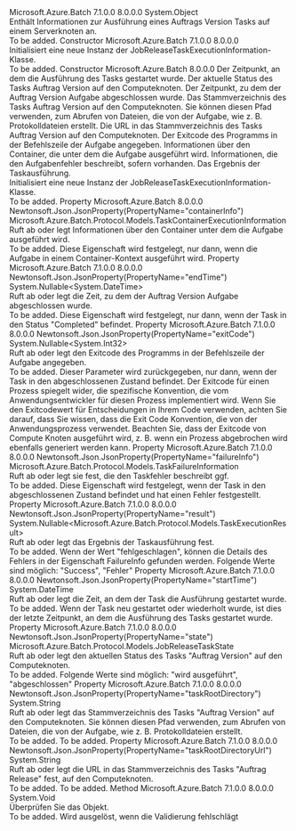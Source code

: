 <Type Name="JobReleaseTaskExecutionInformation" FullName="Microsoft.Azure.Batch.Protocol.Models.JobReleaseTaskExecutionInformation">
  <TypeSignature Language="C#" Value="public class JobReleaseTaskExecutionInformation" />
  <TypeSignature Language="ILAsm" Value=".class public auto ansi beforefieldinit JobReleaseTaskExecutionInformation extends System.Object" />
  <TypeSignature Language="DocId" Value="T:Microsoft.Azure.Batch.Protocol.Models.JobReleaseTaskExecutionInformation" />
  <TypeSignature Language="VB.NET" Value="Public Class JobReleaseTaskExecutionInformation" />
  <TypeSignature Language="F#" Value="type JobReleaseTaskExecutionInformation = class" />
  <AssemblyInfo>
    <AssemblyName>Microsoft.Azure.Batch</AssemblyName>
    <AssemblyVersion>7.1.0.0</AssemblyVersion>
    <AssemblyVersion>8.0.0.0</AssemblyVersion>
  </AssemblyInfo>
  <Base>
    <BaseTypeName>System.Object</BaseTypeName>
  </Base>
  <Interfaces />
  <Docs>
    <summary>
            Enthält Informationen zur Ausführung eines Auftrags Version Tasks auf einem Serverknoten an.
            </summary>
    <remarks>To be added.</remarks>
  </Docs>
  <Members>
    <Member MemberName=".ctor">
      <MemberSignature Language="C#" Value="public JobReleaseTaskExecutionInformation ();" />
      <MemberSignature Language="ILAsm" Value=".method public hidebysig specialname rtspecialname instance void .ctor() cil managed" />
      <MemberSignature Language="DocId" Value="M:Microsoft.Azure.Batch.Protocol.Models.JobReleaseTaskExecutionInformation.#ctor" />
      <MemberSignature Language="VB.NET" Value="Public Sub New ()" />
      <MemberType>Constructor</MemberType>
      <AssemblyInfo>
        <AssemblyName>Microsoft.Azure.Batch</AssemblyName>
        <AssemblyVersion>7.1.0.0</AssemblyVersion>
        <AssemblyVersion>8.0.0.0</AssemblyVersion>
      </AssemblyInfo>
      <Parameters />
      <Docs>
        <summary>
            Initialisiert eine neue Instanz der JobReleaseTaskExecutionInformation-Klasse.
            </summary>
        <remarks>To be added.</remarks>
      </Docs>
    </Member>
    <Member MemberName=".ctor">
      <MemberSignature Language="C#" Value="public JobReleaseTaskExecutionInformation (DateTime startTime, Microsoft.Azure.Batch.Protocol.Models.JobReleaseTaskState state, Nullable&lt;DateTime&gt; endTime = null, string taskRootDirectory = null, string taskRootDirectoryUrl = null, Nullable&lt;int&gt; exitCode = null, Microsoft.Azure.Batch.Protocol.Models.TaskContainerExecutionInformation containerInfo = null, Microsoft.Azure.Batch.Protocol.Models.TaskFailureInformation failureInfo = null, Nullable&lt;Microsoft.Azure.Batch.Protocol.Models.TaskExecutionResult&gt; result = null);" />
      <MemberSignature Language="ILAsm" Value=".method public hidebysig specialname rtspecialname instance void .ctor(valuetype System.DateTime startTime, valuetype Microsoft.Azure.Batch.Protocol.Models.JobReleaseTaskState state, valuetype System.Nullable`1&lt;valuetype System.DateTime&gt; endTime, string taskRootDirectory, string taskRootDirectoryUrl, valuetype System.Nullable`1&lt;int32&gt; exitCode, class Microsoft.Azure.Batch.Protocol.Models.TaskContainerExecutionInformation containerInfo, class Microsoft.Azure.Batch.Protocol.Models.TaskFailureInformation failureInfo, valuetype System.Nullable`1&lt;valuetype Microsoft.Azure.Batch.Protocol.Models.TaskExecutionResult&gt; result) cil managed" />
      <MemberSignature Language="DocId" Value="M:Microsoft.Azure.Batch.Protocol.Models.JobReleaseTaskExecutionInformation.#ctor(System.DateTime,Microsoft.Azure.Batch.Protocol.Models.JobReleaseTaskState,System.Nullable{System.DateTime},System.String,System.String,System.Nullable{System.Int32},Microsoft.Azure.Batch.Protocol.Models.TaskContainerExecutionInformation,Microsoft.Azure.Batch.Protocol.Models.TaskFailureInformation,System.Nullable{Microsoft.Azure.Batch.Protocol.Models.TaskExecutionResult})" />
      <MemberSignature Language="VB.NET" Value="Public Sub New (startTime As DateTime, state As JobReleaseTaskState, Optional endTime As Nullable(Of DateTime) = null, Optional taskRootDirectory As String = null, Optional taskRootDirectoryUrl As String = null, Optional exitCode As Nullable(Of Integer) = null, Optional containerInfo As TaskContainerExecutionInformation = null, Optional failureInfo As TaskFailureInformation = null, Optional result As Nullable(Of TaskExecutionResult) = null)" />
      <MemberSignature Language="F#" Value="new Microsoft.Azure.Batch.Protocol.Models.JobReleaseTaskExecutionInformation : DateTime * Microsoft.Azure.Batch.Protocol.Models.JobReleaseTaskState * Nullable&lt;DateTime&gt; * string * string * Nullable&lt;int&gt; * Microsoft.Azure.Batch.Protocol.Models.TaskContainerExecutionInformation * Microsoft.Azure.Batch.Protocol.Models.TaskFailureInformation * Nullable&lt;Microsoft.Azure.Batch.Protocol.Models.TaskExecutionResult&gt; -&gt; Microsoft.Azure.Batch.Protocol.Models.JobReleaseTaskExecutionInformation" Usage="new Microsoft.Azure.Batch.Protocol.Models.JobReleaseTaskExecutionInformation (startTime, state, endTime, taskRootDirectory, taskRootDirectoryUrl, exitCode, containerInfo, failureInfo, result)" />
      <MemberType>Constructor</MemberType>
      <AssemblyInfo>
        <AssemblyName>Microsoft.Azure.Batch</AssemblyName>
        <AssemblyVersion>8.0.0.0</AssemblyVersion>
      </AssemblyInfo>
      <Parameters>
        <Parameter Name="startTime" Type="System.DateTime" />
        <Parameter Name="state" Type="Microsoft.Azure.Batch.Protocol.Models.JobReleaseTaskState" />
        <Parameter Name="endTime" Type="System.Nullable&lt;System.DateTime&gt;" />
        <Parameter Name="taskRootDirectory" Type="System.String" />
        <Parameter Name="taskRootDirectoryUrl" Type="System.String" />
        <Parameter Name="exitCode" Type="System.Nullable&lt;System.Int32&gt;" />
        <Parameter Name="containerInfo" Type="Microsoft.Azure.Batch.Protocol.Models.TaskContainerExecutionInformation" />
        <Parameter Name="failureInfo" Type="Microsoft.Azure.Batch.Protocol.Models.TaskFailureInformation" />
        <Parameter Name="result" Type="System.Nullable&lt;Microsoft.Azure.Batch.Protocol.Models.TaskExecutionResult&gt;" />
      </Parameters>
      <Docs>
        <param name="startTime">Der Zeitpunkt, an dem die Ausführung des Tasks gestartet wurde.</param>
        <param name="state">Der aktuelle Status des Tasks Auftrag Version auf den Computeknoten.</param>
        <param name="endTime">Der Zeitpunkt, zu dem der Auftrag Version Aufgabe abgeschlossen wurde.</param>
        <param name="taskRootDirectory">Das Stammverzeichnis des Tasks Auftrag Version auf den Computeknoten. Sie können diesen Pfad verwenden, zum Abrufen von Dateien, die von der Aufgabe, wie z. B. Protokolldateien erstellt.</param>
        <param name="taskRootDirectoryUrl">Die URL in das Stammverzeichnis des Tasks Auftrag Version auf den Computeknoten.</param>
        <param name="exitCode">Der Exitcode des Programms in der Befehlszeile der Aufgabe angegeben.</param>
        <param name="containerInfo">Informationen über den Container, die unter dem die Aufgabe ausgeführt wird.</param>
        <param name="failureInfo">Informationen, die den Aufgabenfehler beschreibt, sofern vorhanden.</param>
        <param name="result">Das Ergebnis der Taskausführung.</param>
        <summary>
            Initialisiert eine neue Instanz der JobReleaseTaskExecutionInformation-Klasse.
            </summary>
        <remarks>To be added.</remarks>
      </Docs>
    </Member>
    <Member MemberName="ContainerInfo">
      <MemberSignature Language="C#" Value="public Microsoft.Azure.Batch.Protocol.Models.TaskContainerExecutionInformation ContainerInfo { get; set; }" />
      <MemberSignature Language="ILAsm" Value=".property instance class Microsoft.Azure.Batch.Protocol.Models.TaskContainerExecutionInformation ContainerInfo" />
      <MemberSignature Language="DocId" Value="P:Microsoft.Azure.Batch.Protocol.Models.JobReleaseTaskExecutionInformation.ContainerInfo" />
      <MemberSignature Language="VB.NET" Value="Public Property ContainerInfo As TaskContainerExecutionInformation" />
      <MemberSignature Language="F#" Value="member this.ContainerInfo : Microsoft.Azure.Batch.Protocol.Models.TaskContainerExecutionInformation with get, set" Usage="Microsoft.Azure.Batch.Protocol.Models.JobReleaseTaskExecutionInformation.ContainerInfo" />
      <MemberType>Property</MemberType>
      <AssemblyInfo>
        <AssemblyName>Microsoft.Azure.Batch</AssemblyName>
        <AssemblyVersion>8.0.0.0</AssemblyVersion>
      </AssemblyInfo>
      <Attributes>
        <Attribute>
          <AttributeName>Newtonsoft.Json.JsonProperty(PropertyName="containerInfo")</AttributeName>
        </Attribute>
      </Attributes>
      <ReturnValue>
        <ReturnType>Microsoft.Azure.Batch.Protocol.Models.TaskContainerExecutionInformation</ReturnType>
      </ReturnValue>
      <Docs>
        <summary>
            Ruft ab oder legt Informationen über den Container unter dem die Aufgabe ausgeführt wird.
            </summary>
        <value>To be added.</value>
        <remarks>
            Diese Eigenschaft wird festgelegt, nur dann, wenn die Aufgabe in einem Container-Kontext ausgeführt wird.
            </remarks>
      </Docs>
    </Member>
    <Member MemberName="EndTime">
      <MemberSignature Language="C#" Value="public Nullable&lt;DateTime&gt; EndTime { get; set; }" />
      <MemberSignature Language="ILAsm" Value=".property instance valuetype System.Nullable`1&lt;valuetype System.DateTime&gt; EndTime" />
      <MemberSignature Language="DocId" Value="P:Microsoft.Azure.Batch.Protocol.Models.JobReleaseTaskExecutionInformation.EndTime" />
      <MemberSignature Language="VB.NET" Value="Public Property EndTime As Nullable(Of DateTime)" />
      <MemberSignature Language="F#" Value="member this.EndTime : Nullable&lt;DateTime&gt; with get, set" Usage="Microsoft.Azure.Batch.Protocol.Models.JobReleaseTaskExecutionInformation.EndTime" />
      <MemberType>Property</MemberType>
      <AssemblyInfo>
        <AssemblyName>Microsoft.Azure.Batch</AssemblyName>
        <AssemblyVersion>7.1.0.0</AssemblyVersion>
        <AssemblyVersion>8.0.0.0</AssemblyVersion>
      </AssemblyInfo>
      <Attributes>
        <Attribute>
          <AttributeName>Newtonsoft.Json.JsonProperty(PropertyName="endTime")</AttributeName>
        </Attribute>
      </Attributes>
      <ReturnValue>
        <ReturnType>System.Nullable&lt;System.DateTime&gt;</ReturnType>
      </ReturnValue>
      <Docs>
        <summary>
            Ruft ab oder legt die Zeit, zu dem der Auftrag Version Aufgabe abgeschlossen wurde.
            </summary>
        <value>To be added.</value>
        <remarks>
            Diese Eigenschaft wird festgelegt, nur dann, wenn der Task in den Status "Completed" befindet.
            </remarks>
      </Docs>
    </Member>
    <Member MemberName="ExitCode">
      <MemberSignature Language="C#" Value="public Nullable&lt;int&gt; ExitCode { get; set; }" />
      <MemberSignature Language="ILAsm" Value=".property instance valuetype System.Nullable`1&lt;int32&gt; ExitCode" />
      <MemberSignature Language="DocId" Value="P:Microsoft.Azure.Batch.Protocol.Models.JobReleaseTaskExecutionInformation.ExitCode" />
      <MemberSignature Language="VB.NET" Value="Public Property ExitCode As Nullable(Of Integer)" />
      <MemberSignature Language="F#" Value="member this.ExitCode : Nullable&lt;int&gt; with get, set" Usage="Microsoft.Azure.Batch.Protocol.Models.JobReleaseTaskExecutionInformation.ExitCode" />
      <MemberType>Property</MemberType>
      <AssemblyInfo>
        <AssemblyName>Microsoft.Azure.Batch</AssemblyName>
        <AssemblyVersion>7.1.0.0</AssemblyVersion>
        <AssemblyVersion>8.0.0.0</AssemblyVersion>
      </AssemblyInfo>
      <Attributes>
        <Attribute>
          <AttributeName>Newtonsoft.Json.JsonProperty(PropertyName="exitCode")</AttributeName>
        </Attribute>
      </Attributes>
      <ReturnValue>
        <ReturnType>System.Nullable&lt;System.Int32&gt;</ReturnType>
      </ReturnValue>
      <Docs>
        <summary>
            Ruft ab oder legt den Exitcode des Programms in der Befehlszeile der Aufgabe angegeben.
            </summary>
        <value>To be added.</value>
        <remarks>
            Dieser Parameter wird zurückgegeben, nur dann, wenn der Task in den abgeschlossenen Zustand befindet. Der Exitcode für einen Prozess spiegelt wider, die spezifische Konvention, die vom Anwendungsentwickler für diesen Prozess implementiert wird. Wenn Sie den Exitcodewert für Entscheidungen in Ihrem Code verwenden, achten Sie darauf, dass Sie wissen, dass die Exit Code Konvention, die von der Anwendungsprozess verwendet. Beachten Sie, dass der Exitcode von Compute Knoten ausgeführt wird, z. B. wenn ein Prozess abgebrochen wird ebenfalls generiert werden kann.
            </remarks>
      </Docs>
    </Member>
    <Member MemberName="FailureInfo">
      <MemberSignature Language="C#" Value="public Microsoft.Azure.Batch.Protocol.Models.TaskFailureInformation FailureInfo { get; set; }" />
      <MemberSignature Language="ILAsm" Value=".property instance class Microsoft.Azure.Batch.Protocol.Models.TaskFailureInformation FailureInfo" />
      <MemberSignature Language="DocId" Value="P:Microsoft.Azure.Batch.Protocol.Models.JobReleaseTaskExecutionInformation.FailureInfo" />
      <MemberSignature Language="VB.NET" Value="Public Property FailureInfo As TaskFailureInformation" />
      <MemberSignature Language="F#" Value="member this.FailureInfo : Microsoft.Azure.Batch.Protocol.Models.TaskFailureInformation with get, set" Usage="Microsoft.Azure.Batch.Protocol.Models.JobReleaseTaskExecutionInformation.FailureInfo" />
      <MemberType>Property</MemberType>
      <AssemblyInfo>
        <AssemblyName>Microsoft.Azure.Batch</AssemblyName>
        <AssemblyVersion>7.1.0.0</AssemblyVersion>
        <AssemblyVersion>8.0.0.0</AssemblyVersion>
      </AssemblyInfo>
      <Attributes>
        <Attribute>
          <AttributeName>Newtonsoft.Json.JsonProperty(PropertyName="failureInfo")</AttributeName>
        </Attribute>
      </Attributes>
      <ReturnValue>
        <ReturnType>Microsoft.Azure.Batch.Protocol.Models.TaskFailureInformation</ReturnType>
      </ReturnValue>
      <Docs>
        <summary>
            Ruft ab oder legt sie fest, die den Taskfehler beschreibt ggf.
            </summary>
        <value>To be added.</value>
        <remarks>
            Diese Eigenschaft wird festgelegt, wenn der Task in den abgeschlossenen Zustand befindet und hat einen Fehler festgestellt.
            </remarks>
      </Docs>
    </Member>
    <Member MemberName="Result">
      <MemberSignature Language="C#" Value="public Nullable&lt;Microsoft.Azure.Batch.Protocol.Models.TaskExecutionResult&gt; Result { get; set; }" />
      <MemberSignature Language="ILAsm" Value=".property instance valuetype System.Nullable`1&lt;valuetype Microsoft.Azure.Batch.Protocol.Models.TaskExecutionResult&gt; Result" />
      <MemberSignature Language="DocId" Value="P:Microsoft.Azure.Batch.Protocol.Models.JobReleaseTaskExecutionInformation.Result" />
      <MemberSignature Language="VB.NET" Value="Public Property Result As Nullable(Of TaskExecutionResult)" />
      <MemberSignature Language="F#" Value="member this.Result : Nullable&lt;Microsoft.Azure.Batch.Protocol.Models.TaskExecutionResult&gt; with get, set" Usage="Microsoft.Azure.Batch.Protocol.Models.JobReleaseTaskExecutionInformation.Result" />
      <MemberType>Property</MemberType>
      <AssemblyInfo>
        <AssemblyName>Microsoft.Azure.Batch</AssemblyName>
        <AssemblyVersion>7.1.0.0</AssemblyVersion>
        <AssemblyVersion>8.0.0.0</AssemblyVersion>
      </AssemblyInfo>
      <Attributes>
        <Attribute>
          <AttributeName>Newtonsoft.Json.JsonProperty(PropertyName="result")</AttributeName>
        </Attribute>
      </Attributes>
      <ReturnValue>
        <ReturnType>System.Nullable&lt;Microsoft.Azure.Batch.Protocol.Models.TaskExecutionResult&gt;</ReturnType>
      </ReturnValue>
      <Docs>
        <summary>
            Ruft ab oder legt das Ergebnis der Taskausführung fest.
            </summary>
        <value>To be added.</value>
        <remarks>
            Wenn der Wert "fehlgeschlagen", können die Details des Fehlers in der Eigenschaft FailureInfo gefunden werden. Folgende Werte sind möglich: "Success", "Fehler"
            </remarks>
      </Docs>
    </Member>
    <Member MemberName="StartTime">
      <MemberSignature Language="C#" Value="public DateTime StartTime { get; set; }" />
      <MemberSignature Language="ILAsm" Value=".property instance valuetype System.DateTime StartTime" />
      <MemberSignature Language="DocId" Value="P:Microsoft.Azure.Batch.Protocol.Models.JobReleaseTaskExecutionInformation.StartTime" />
      <MemberSignature Language="VB.NET" Value="Public Property StartTime As DateTime" />
      <MemberSignature Language="F#" Value="member this.StartTime : DateTime with get, set" Usage="Microsoft.Azure.Batch.Protocol.Models.JobReleaseTaskExecutionInformation.StartTime" />
      <MemberType>Property</MemberType>
      <AssemblyInfo>
        <AssemblyName>Microsoft.Azure.Batch</AssemblyName>
        <AssemblyVersion>7.1.0.0</AssemblyVersion>
        <AssemblyVersion>8.0.0.0</AssemblyVersion>
      </AssemblyInfo>
      <Attributes>
        <Attribute>
          <AttributeName>Newtonsoft.Json.JsonProperty(PropertyName="startTime")</AttributeName>
        </Attribute>
      </Attributes>
      <ReturnValue>
        <ReturnType>System.DateTime</ReturnType>
      </ReturnValue>
      <Docs>
        <summary>
            Ruft ab oder legt die Zeit, an dem der Task die Ausführung gestartet wurde.
            </summary>
        <value>To be added.</value>
        <remarks>
            Wenn der Task neu gestartet oder wiederholt wurde, ist dies der letzte Zeitpunkt, an dem die Ausführung des Tasks gestartet wurde.
            </remarks>
      </Docs>
    </Member>
    <Member MemberName="State">
      <MemberSignature Language="C#" Value="public Microsoft.Azure.Batch.Protocol.Models.JobReleaseTaskState State { get; set; }" />
      <MemberSignature Language="ILAsm" Value=".property instance valuetype Microsoft.Azure.Batch.Protocol.Models.JobReleaseTaskState State" />
      <MemberSignature Language="DocId" Value="P:Microsoft.Azure.Batch.Protocol.Models.JobReleaseTaskExecutionInformation.State" />
      <MemberSignature Language="VB.NET" Value="Public Property State As JobReleaseTaskState" />
      <MemberSignature Language="F#" Value="member this.State : Microsoft.Azure.Batch.Protocol.Models.JobReleaseTaskState with get, set" Usage="Microsoft.Azure.Batch.Protocol.Models.JobReleaseTaskExecutionInformation.State" />
      <MemberType>Property</MemberType>
      <AssemblyInfo>
        <AssemblyName>Microsoft.Azure.Batch</AssemblyName>
        <AssemblyVersion>7.1.0.0</AssemblyVersion>
        <AssemblyVersion>8.0.0.0</AssemblyVersion>
      </AssemblyInfo>
      <Attributes>
        <Attribute>
          <AttributeName>Newtonsoft.Json.JsonProperty(PropertyName="state")</AttributeName>
        </Attribute>
      </Attributes>
      <ReturnValue>
        <ReturnType>Microsoft.Azure.Batch.Protocol.Models.JobReleaseTaskState</ReturnType>
      </ReturnValue>
      <Docs>
        <summary>
            Ruft ab oder legt den aktuellen Status des Tasks "Auftrag Version" auf den Computeknoten.
            </summary>
        <value>To be added.</value>
        <remarks>
            Folgende Werte sind möglich: "wird ausgeführt", "abgeschlossen"
            </remarks>
      </Docs>
    </Member>
    <Member MemberName="TaskRootDirectory">
      <MemberSignature Language="C#" Value="public string TaskRootDirectory { get; set; }" />
      <MemberSignature Language="ILAsm" Value=".property instance string TaskRootDirectory" />
      <MemberSignature Language="DocId" Value="P:Microsoft.Azure.Batch.Protocol.Models.JobReleaseTaskExecutionInformation.TaskRootDirectory" />
      <MemberSignature Language="VB.NET" Value="Public Property TaskRootDirectory As String" />
      <MemberSignature Language="F#" Value="member this.TaskRootDirectory : string with get, set" Usage="Microsoft.Azure.Batch.Protocol.Models.JobReleaseTaskExecutionInformation.TaskRootDirectory" />
      <MemberType>Property</MemberType>
      <AssemblyInfo>
        <AssemblyName>Microsoft.Azure.Batch</AssemblyName>
        <AssemblyVersion>7.1.0.0</AssemblyVersion>
        <AssemblyVersion>8.0.0.0</AssemblyVersion>
      </AssemblyInfo>
      <Attributes>
        <Attribute>
          <AttributeName>Newtonsoft.Json.JsonProperty(PropertyName="taskRootDirectory")</AttributeName>
        </Attribute>
      </Attributes>
      <ReturnValue>
        <ReturnType>System.String</ReturnType>
      </ReturnValue>
      <Docs>
        <summary>
            Ruft ab oder legt das Stammverzeichnis des Tasks "Auftrag Version" auf den Computeknoten. Sie können diesen Pfad verwenden, zum Abrufen von Dateien, die von der Aufgabe, wie z. B. Protokolldateien erstellt.
            </summary>
        <value>To be added.</value>
        <remarks>To be added.</remarks>
      </Docs>
    </Member>
    <Member MemberName="TaskRootDirectoryUrl">
      <MemberSignature Language="C#" Value="public string TaskRootDirectoryUrl { get; set; }" />
      <MemberSignature Language="ILAsm" Value=".property instance string TaskRootDirectoryUrl" />
      <MemberSignature Language="DocId" Value="P:Microsoft.Azure.Batch.Protocol.Models.JobReleaseTaskExecutionInformation.TaskRootDirectoryUrl" />
      <MemberSignature Language="VB.NET" Value="Public Property TaskRootDirectoryUrl As String" />
      <MemberSignature Language="F#" Value="member this.TaskRootDirectoryUrl : string with get, set" Usage="Microsoft.Azure.Batch.Protocol.Models.JobReleaseTaskExecutionInformation.TaskRootDirectoryUrl" />
      <MemberType>Property</MemberType>
      <AssemblyInfo>
        <AssemblyName>Microsoft.Azure.Batch</AssemblyName>
        <AssemblyVersion>7.1.0.0</AssemblyVersion>
        <AssemblyVersion>8.0.0.0</AssemblyVersion>
      </AssemblyInfo>
      <Attributes>
        <Attribute>
          <AttributeName>Newtonsoft.Json.JsonProperty(PropertyName="taskRootDirectoryUrl")</AttributeName>
        </Attribute>
      </Attributes>
      <ReturnValue>
        <ReturnType>System.String</ReturnType>
      </ReturnValue>
      <Docs>
        <summary>
            Ruft ab oder legt die URL in das Stammverzeichnis des Tasks "Auftrag Release" fest, auf den Computeknoten.
            </summary>
        <value>To be added.</value>
        <remarks>To be added.</remarks>
      </Docs>
    </Member>
    <Member MemberName="Validate">
      <MemberSignature Language="C#" Value="public virtual void Validate ();" />
      <MemberSignature Language="ILAsm" Value=".method public hidebysig newslot virtual instance void Validate() cil managed" />
      <MemberSignature Language="DocId" Value="M:Microsoft.Azure.Batch.Protocol.Models.JobReleaseTaskExecutionInformation.Validate" />
      <MemberSignature Language="VB.NET" Value="Public Overridable Sub Validate ()" />
      <MemberSignature Language="F#" Value="abstract member Validate : unit -&gt; unit&#xA;override this.Validate : unit -&gt; unit" Usage="jobReleaseTaskExecutionInformation.Validate " />
      <MemberType>Method</MemberType>
      <AssemblyInfo>
        <AssemblyName>Microsoft.Azure.Batch</AssemblyName>
        <AssemblyVersion>7.1.0.0</AssemblyVersion>
        <AssemblyVersion>8.0.0.0</AssemblyVersion>
      </AssemblyInfo>
      <ReturnValue>
        <ReturnType>System.Void</ReturnType>
      </ReturnValue>
      <Parameters />
      <Docs>
        <summary>
            Überprüfen Sie das Objekt.
            </summary>
        <remarks>To be added.</remarks>
        <exception cref="T:Microsoft.Rest.ValidationException">
            Wird ausgelöst, wenn die Validierung fehlschlägt
            </exception>
      </Docs>
    </Member>
  </Members>
</Type>
